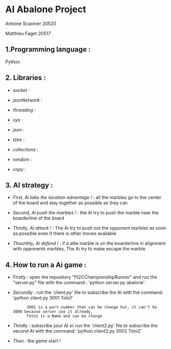 # AI Abalone Project
Antoine Scaviner 20520

Matthieu Faget 20517


## **1.Programming language :** 

Python 


## **2. Libraries :**  

- *socket :*  

- *jsonNetwork :*  

- *threading :*

- *sys :*

- *json :*

- *time :* 

- *collections :*

- *random :* 

- *copy :* 

## **3. AI strategy :**  
- *First, Ai take the location advantage ! :* all the marbles go to the center of the board and stay together as possible as they can

- *Second, Ai push the marbles ! :* the Ai try to push the marble near the boarderline of the board

- *Thirdly, Ai attack ! :* The Ai try to push out the opponent marbles as soon as possible even if there is other moves available

- *Thourthly, Ai defend ! :* if a allie marble is on the boarderline in alignment with opponents marbles,
                        The Ai try to make escape the marble 

## **4. How to run a Ai game :**  

- *Firstly :*  open the repository "PI2CChampionshipRunner" and run the "server.py" file with the command : 'python server.py abalone'

- *Secondly :* run the 'client.py' file to subscribe the AI with the command: 'python client.py 3001 Toto1'    

            3001 is a port number that can be change but, it can't be 3000 because server use it already.
            Toto1 is a Name and can be change 

- *Thirdly :* subscribe your AI or run  the 'client2.py' file to subscribe the second AI with the command: 'python client2.py 3002 Toto2'    

- *Then :* the game start !
